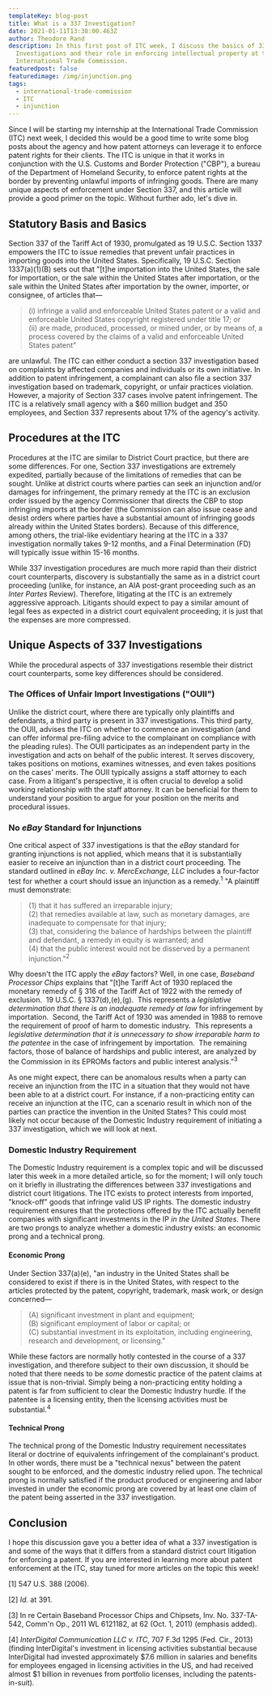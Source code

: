 ```yaml
---
templateKey: blog-post
title: What is a 337 Investigation?
date: 2021-01-11T13:38:00.463Z
author: Theodore Rand
description: In this first post of ITC week, I discuss the basics of 337
  Investigations and their role in enforcing intellectual property at the
  International Trade Commission.
featuredpost: false
featuredimage: /img/injunction.png
tags:
  - international-trade-commission
  - ITC
  - injunction
---
```

Since I will be starting my internship at the International Trade Commission (ITC) next week, I decided this would be a good time to write some blog posts about the agency and how patent attorneys can leverage it to enforce patent rights for their clients. The ITC is unique in that it works in conjunction with the U.S. Customs and Border Protection ("CBP"), a bureau of the Department of Homeland Security, to enforce patent rights at the border by preventing unlawful imports of infringing goods. There are many unique aspects of enforcement under Section 337, and this article will provide a good primer on the topic. Without further ado, let's dive in.

## Statutory Basis and Basics

Section 337 of the Tariff Act of 1930, promulgated as 19 U.S.C. Section 1337 empowers the ITC to issue remedies that prevent unfair practices in importing goods into the United States. Specifically, 19 U.S.C. Section 1337(a)(1)(B) sets out that "\[t]he importation into the United States, the sale for importation, or the sale within the United States after importation, or the sale within the United States after importation by the owner, importer, or consignee, of articles that—

> (i) infringe a valid and enforceable United States patent or a valid and enforceable United States copyright registered under title 17; or<br/>
> (ii) are made, produced, processed, or mined under, or by means of, a process covered by the claims of a valid and enforceable United States patent"

are unlawful. The ITC can either conduct a section 337 investigation based on complaints by affected companies and individuals or its own initiative. In addition to patent infringement, a complainant can also file a section 337 investigation based on trademark, copyright, or unfair practices violation. However, a majority of Section 337 cases involve patent infringement. The ITC is a relatively small agency with a $60 million budget and 350 employees, and Section 337 represents about 17% of the agency's activity.

## Procedures at the ITC

Procedures at the ITC are similar to District Court practice, but there are some differences. For one, Section 337 investigations are extremely expedited, partially because of the limitations of remedies that can be sought. Unlike at district courts where parties can seek an injunction and/or damages for infringement, the primary remedy at the ITC is an exclusion order issued by the agency Commissioner that directs the CBP to stop infringing imports at the border (the Commission can also issue cease and desist orders where parties have a substantial amount of infringing goods already within the United States borders). Because of this difference, among others, the trial-like evidentiary hearing at the ITC in a 337 investigation normally takes 9-12 months, and a Final Determination (FD) will typically issue within 15-16 months.

 While 337 investigation procedures are much more rapid than their district court counterparts, discovery is substantially the same as in a district court proceeding (unlike, for instance, an AIA post-grant proceeding such as an *Inter Partes* Review). Therefore, litigating at the ITC is an extremely aggressive approach. Litigants should expect to pay a similar amount of legal fees as expected in a district court equivalent proceeding; it is just that the expenses are more compressed.

## Unique Aspects of 337 Investigations

While the procedural aspects of 337 investigations resemble their district court counterparts, some key differences should be considered.

### The Offices of Unfair Import Investigations ("OUII")

Unlike the district court, where there are typically only plaintiffs and defendants, a third party is present in 337 investigations. This third party, the OUII, advises the ITC on whether to commence an investigation (and can offer informal pre-filing advice to the complainant on compliance with the pleading rules). The OUII participates as an independent party in the investigation and acts on behalf of the public interest. It serves discovery, takes positions on motions, examines witnesses, and even takes positions on the cases' merits. The OUII typically assigns a staff attorney to each case. From a litigant's perspective, it is often crucial to develop a solid working relationship with the staff attorney. It can be beneficial for them to understand your position to argue for your position on the merits and procedural issues. 

### No *eBay* Standard for Injunctions

One critical aspect of 337 investigations is that the *eBay* standard for granting injunctions is not applied, which means that it is substantially easier to receive an injunction than in a district court proceeding. The standard outlined in *eBay Inc. v. MercExchange, LLC* includes a four-factor test for whether a court should issue an injunction as a remedy.<sup>1</sup> "A plaintiff must demonstrate:

> (1) that it has suffered an irreparable injury;<br/>
> (2) that remedies available at law, such as monetary damages, are inadequate to compensate for that injury;<br/>
> (3) that, considering the balance of hardships between the plaintiff and defendant, a remedy in equity is warranted; and <br/>
> (4) that the public interest would not be disserved by a permanent injunction."<sup>2</sup>

Why doesn't the ITC apply the *eBay* factors? Well, in one case, *Baseband Processor Chips* explains that "\[t]he Tariff Act of 1930 replaced the monetary remedy of § 316 of the Tariff Act of 1922 with the remedy of exclusion.  19 U.S.C. § 1337(d),(e),(g).  This represents a *legislative determination that there is an inadequate remedy at law* for infringement by importation.  Second, the Tariff Act of 1930 was amended in 1988 to remove the requirement of proof of harm to domestic industry.  This represents a *legislative determination that it is unnecessary to show irreparable harm to the patentee* in the case of infringement by importation.  The remaining factors, those of balance of hardships and public interest, are analyzed by the Commission in its EPROMs factors and public interest analysis.”<sup>3</sup>

As one might expect, there can be anomalous results when a party can receive an injunction from the ITC in a situation that they would not have been able to at a district court. For instance, if a non-practicing entity can receive an injunction at the ITC, can a scenario result in which non of the parties can practice the invention in the United States? This could most likely not occur because of the Domestic Industry requirement of initiating a 337 investigation, which we will look at next. 

### Domestic Industry Requirement

The Domestic Industry requirement is a complex topic and will be discussed later this week in a more detailed article, so for the moment; I will only touch on it briefly in illustrating the differences between 337 investigations and district court litigations. The ITC exists to protect interests from imported, "knock-off" goods that infringe valid US IP rights. The domestic industry requirement ensures that the protections offered by the ITC actually benefit companies with significant investments in the IP *in the United States*. There are two prongs to analyze whether a domestic industry exists: an economic prong and a technical prong. 

#### Economic Prong

Under Section 337(a)(e), "an industry in the United States shall be considered to exist if there is in the United States, with respect to the articles protected by the patent, copyright, trademark, mask work, or design concerned—

> (A) significant investment in plant and equipment;<br/>
> (B) significant employment of labor or capital; or <br/>
> (C) substantial investment in its exploitation, including engineering, research and development, or licensing."

While these factors are normally hotly contested in the course of a 337 investigation, and therefore subject to their own discussion, it should be noted that there needs to be *some* domestic practice of the patent claims at issue that is non-trivial. Simply being a non-practicing entity holding a patent is far from sufficient to clear the Domestic Industry hurdle. If the patentee is a licensing entity, then the licensing activities must be substantial.<sup>4</sup>

#### Technical Prong

The technical prong of the Domestic Industry requirement necessitates literal or doctrine of equivalents infringement of the complainant's product. In other words, there must be a "technical nexus" between the patent sought to be enforced, and the domestic industry relied upon. The technical prong is normally satisfied if the product produced or engineering and labor invested in under the economic prong are covered by at least one claim of the patent being asserted in the 337 investigation.

## Conclusion

I hope this discussion gave you a better idea of what a 337 investigation is and some of the ways that it differs from a standard district court litigation for enforcing a patent. If you are interested in learning more about patent enforcement at the ITC, stay tuned for more articles on the topic this week!



\[1] 547 U.S. 388 (2006).

\[2] *Id.* at 391.

\[3] In re Certain Baseband Processor Chips and Chipsets, Inv. No. 337-TA-542, Comm'n Op., 2011 WL 6121182, at 62 (Oct. 1, 2011) (emphasis added).

\[4] *InterDigital Communication LLC v. ITC*, 707 F.3d 1295 (Fed. Cir., 2013) (finding InterDigital's investment in licensing activities substantial because InterDigital had invested approximately $7.6 million in salaries and benefits for employees engaged in licensing activities in the US, and had received almost $1 billion in revenues from portfolio licenses, including the patents-in-suit).
